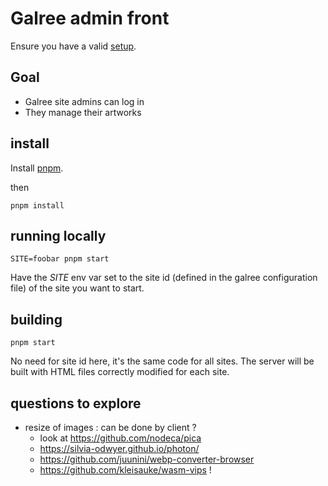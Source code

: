 # Galree admin front

Ensure you have a valid [setup](../doc/setup.md).

## Goal

- Galree site admins can log in
- They manage their artworks

## install

Install [pnpm](https://pnpm.io/fr/installation).

then

```shell
pnpm install
```

## running locally

```shell
SITE=foobar pnpm start
```

Have the _SITE_ env var set to the site id (defined in the galree configuration
file) of the site you want to start.

## building

```shell
pnpm start
```

No need for site id here, it's the same code for all sites. The server will be
built with HTML files correctly modified for each site.

## questions to explore

- resize of images : can be done by client ?
  - look at https://github.com/nodeca/pica
  - https://silvia-odwyer.github.io/photon/
  - https://github.com/juunini/webp-converter-browser
  - https://github.com/kleisauke/wasm-vips !
